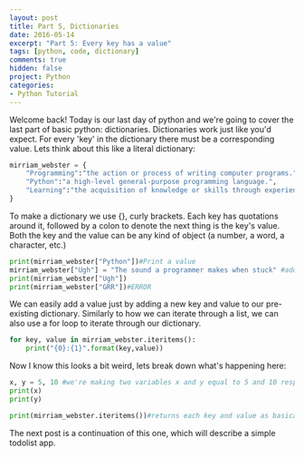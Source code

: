 ```yaml
---
layout: post
title: Part 5, Dictionaries
date: 2016-05-14
excerpt: "Part 5: Every key has a value"
tags: [python, code, dictionary]
comments: true
hidden: false
project: Python
categories:
- Python Tutorial
---
```


Welcome back! Today is our last day of python and we're going to cover the last part of basic python: dictionaries. Dictionaries work just like you'd expect. For every 'key' in the dictionary there must be a corresponding value. Lets think about this like a literal dictionary:

~~~ python
mirriam_webster = {
    "Programming":"the action or process of writing computer programs.",
    "Python":"a high-level general-purpose programming language.",
    "Learning":"the acquisition of knowledge or skills through experience, study, or by being taught"
}
~~~

To make a dictionary we use {}, curly brackets. Each key has quotations around it, followed by a colon to denote the next thing is the key's value. Both the key and the value can be any kind of object (a number, a word, a character, etc.)

~~~ python
print(mirriam_webster["Python"])#Print a value
mirriam_webster["Ugh"] = "The sound a programmer makes when stuck" #add a value
print(mirriam_webster["Ugh"])
print(mirriam_webster["GRR"])#ERROR


~~~

We can easily add a value just by adding a new key and value to our pre-existing dictionary. Similarly to how we can iterate through a list, we can also use a for loop to iterate through our dictionary.

~~~ python
for key, value in mirriam_webster.iteritems():
    print("{0}:{1}".format(key,value))
~~~

Now I know this looks a bit weird, lets break down what's happening here:

~~~ python
x, y = 5, 10 #we're making two variables x and y equal to 5 and 10 respectively
print(x)
print(y)

print(mirriam_webster.iteritems())#returns each key and value as basically a point (x,y) so we can set variables equal to it.

~~~

The next post is a continuation of this one, which will describe a simple todolist app. 